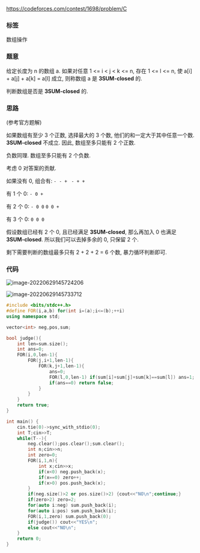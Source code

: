 https://codeforces.com/contest/1698/problem/C

### 标签

数组操作

### 题意

给定长度为 n 的数组 a. 如果对任意 1 <= i < j < k <= n, 存在 1 <= l <= n, 使 a[i] + a[j] + a[k] = a[l] 成立, 则称数组 a 是 **3SUM-closed** 的.

判断数组是否是 **3SUM-closed** 的.

### 思路

(参考官方题解)

如果数组有至少 3 个正数, 选择最大的 3 个数, 他们的和一定大于其中任意一个数. **3SUM-closed** 不成立. 因此, 数组至多只能有 2 个正数.

负数同理. 数组至多只能有 2 个负数.

考虑 0 对答案的贡献. 

如果没有 0, 组合有: `- - +` ` - + +` 

有 1 个 0: `- 0 +` 

有 2 个 0: `- 0 0` `0 0 +`

有 3 个 0: `0 0 0`

假设数组已经有 2 个 0, 且已经满足 **3SUM-closed**, 那么再加入 0 也满足 **3SUM-closed**. 所以我们可以去掉多余的 0, 只保留 2 个.

剩下需要判断的数组最多只有 2 + 2 + 2 = 6 个数, 暴力循环判断即可.

### 代码

![image-20220629145724206](https://nme-200t.oss-cn-hangzhou.aliyuncs.com/template/202206291457254.png)

![image-20220629145733712](https://nme-200t.oss-cn-hangzhou.aliyuncs.com/template/202206291457749.png)

```cpp
#include <bits/stdc++.h>
#define FOR(i,a,b) for(int i=(a);i<=(b);++i)
using namespace std;

vector<int> neg,pos,sum;

bool judge(){
	int len=sum.size();
	int ans=0;
	FOR(i,0,len-1){
		FOR(j,i+1,len-1){
			FOR(k,j+1,len-1){
				ans=0;
				FOR(l,0,len-1) if(sum[i]+sum[j]+sum[k]==sum[l]) ans=1;
				if(ans==0) return false;
			}
		}
	}
	return true;
}

int main() {
	cin.tie(0)->sync_with_stdio(0);
	int T;cin>>T;
	while(T--){
		neg.clear();pos.clear();sum.clear();
		int n;cin>>n;
		int zero=0;
		FOR(i,1,n){
			int x;cin>>x;
			if(x<0) neg.push_back(x);
			if(x==0) zero++;
			if(x>0) pos.push_back(x);
		}
		if(neg.size()>2 or pos.size()>2) {cout<<"NO\n";continue;}
		if(zero>2) zero=2;
		for(auto i:neg) sum.push_back(i);
		for(auto i:pos) sum.push_back(i);
		FOR(i,1,zero) sum.push_back(0);
		if(judge()) cout<<"YES\n";
		else cout<<"NO\n";
	}
	return 0;
}
```

